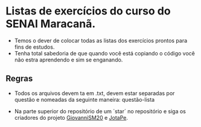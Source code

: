 # Listas de exercícios do curso do SENAI Maracanã.

  - Temos o dever de colocar todas as listas dos exercícios prontos para fins de estudos.
 - Tenha total sabedoria de que quando você está copiando o código você não estra aprendendo e sim se enganando.

## Regras

  - Todos os arquivos devem ta em .txt, devem estar separadas por questão e nomeadas da seguinte maneira: questão-lista

  - Na parte superior do repositório de um ´star´ no repositório e siga os criadores do projeto [GiovanniSM20](https://github.com/GiovanniSM20) e [JotaPe](https://github.com/JotaPe).
